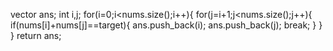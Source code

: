vector <int> ans;
int i,j;
for(i=0;i<nums.size();i++){
for(j=i+1;j<nums.size();j++){
if(nums[i]+nums[j]==target){
ans.push_back(i);
ans.push_back(j);
break;
}
}
}
return ans;